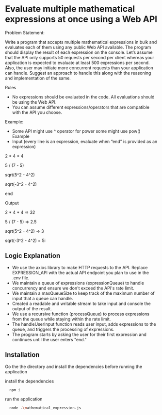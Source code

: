 
# Evaluate multiple mathematical expressions at once using a Web API

Problem Statement: 

Write a program that accepts multiple mathematical expressions in bulk and evaluates each of them using any public Web API available. The program should display the result of each expression on the console. Let’s assume that the API only supports 50 requests per second per client whereas your application is expected to evaluate at least 500 expressions per second. Also, the user may initiate more concurrent requests than your application can handle. Suggest an approach to handle this along with the reasoning and implementation of the same.



Rules
- No expressions should be evaluated in the code. All evaluations should be using the Web API.
- You can assume different expressions/operators that are compatible with the API you choose. 

Example:
- Some API might use ^ operator for power some might use pow()
Example
- Input (every line is an expression, evaluate when “end” is provided as an expression)

2 * 4 * 4

5 / (7 - 5)

sqrt(5^2 - 4^2)

sqrt(-3^2 - 4^2)

end

Output

2 * 4 * 4 => 32

5 / (7 - 5) => 2.5

sqrt(5^2 - 4^2) => 3

sqrt(-3^2 - 4^2) = 5i




## Logic Explanation

- We use the axios library to make HTTP requests to the API. Replace EXPRESSION_API with the actual API endpoint you plan to use in the .env file.
- We maintain a queue of expressions (expressionQueue) to handle concurrency and ensure we don't exceed the API's rate limit.
- We maintain a maxQueueSize to keep track of the maximum number of input that a queue can handle.
- Created a readable and writable stream to take input and console the output of the result.
- We use a recursive function (processQueue) to process expressions from the queue while staying within the rate limit.
- The handleUserInput function reads user input, adds expressions to the queue, and triggers the processing of expressions.
- The program starts by asking the user for their first expression and continues until the user enters "end."

## Installation

Go the the directory and install the dependencies before running the application

install the dependencies
```bash
  npm i
```
run the application
```bash
  node .\mathematical_expression.js
```
    